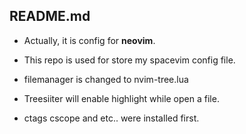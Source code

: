 ## README.md

- Actually, it is config for **neovim**.
- This repo is used for store my spacevim config file.
- filemanager is changed to nvim-tree.lua
- Treesiiter will enable highlight while open a file.

- ctags cscope and etc.. were installed first.
